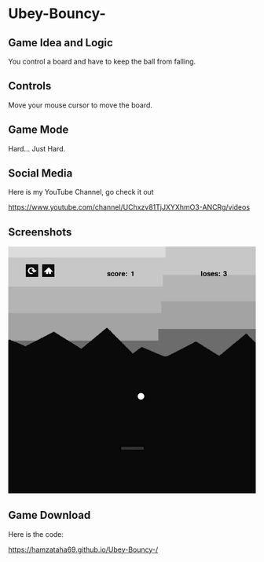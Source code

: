 # Ubey-Bouncy-

## Game Idea and Logic

You control a board and have to keep the ball from falling.

## Controls

Move your mouse cursor to move the board.

## Game Mode

Hard... Just Hard.

## Social Media

Here is my YouTube Channel, go check it out

https://www.youtube.com/channel/UChxzv81TjJXYXhmO3-ANCRg/videos

## Screenshots

![GamePlay](https://raw.githubusercontent.com/HamzaTaha69/Ubey-Bouncy-/main/screenshots/gameplay.png)

## Game Download

Here is the code:

https://hamzataha69.github.io/Ubey-Bouncy-/
